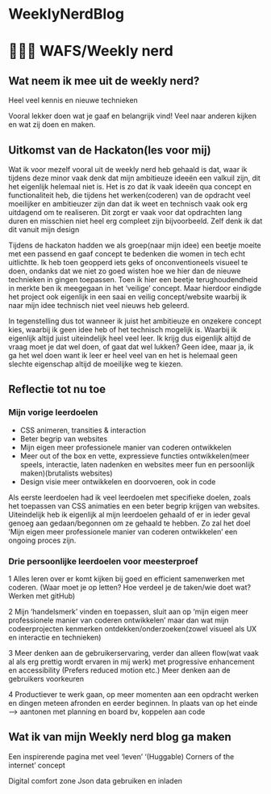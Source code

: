 # WeeklyNerdBlog

# 👩🏼‍💻 WAFS/Weekly nerd

## Wat neem ik mee uit de weekly nerd?
Heel veel kennis en nieuwe technieken

Vooral lekker doen wat je gaaf en belangrijk vind!
Veel naar anderen kijken en wat zij doen en maken.

## Uitkomst van de Hackaton(les voor mij)
Wat ik voor mezelf vooral uit de weekly nerd heb gehaald is dat, waar ik tijdens deze minor vaak denk dat mijn ambitieuze ideeën een valkuil zijn, dit het eigenlijk helemaal niet is. 
Het is zo dat ik vaak ideeën qua concept en functionaliteit heb, die tijdens het werken(coderen) van de opdracht veel moeilijker en ambitieuzer zijn dan dat ik weet en technisch vaak ook erg uitdagend om te realiseren. Dit zorgt er vaak voor dat opdrachten lang duren en misschien niet heel erg compleet zijn bijvoorbeeld. Zelf denk ik dat dit vanuit mijn design 

Tijdens de hackaton hadden we als groep(naar mijn idee) een beetje moeite met een passend en gaaf concept te bedenken die women in tech echt uitlichtte. Ik heb toen geopperd iets geks of onconventioneels visueel te doen, ondanks dat we niet zo goed wisten hoe we hier dan de nieuwe technieken in gingen toepassen. Toen ik hier een beetje terughoudendheid in merkte ben ik meegegaan in het ‘veilige’ concept. Maar hierdoor eindigde het project ook eigenlijk in een saai en veilig concept/website waarbij ik naar mijn idee technisch niet veel nieuws heb geleerd.

In tegenstelling dus tot wanneer ik juist het ambitieuze en onzekere concept kies, waarbij ik geen idee heb of het technisch mogelijk is. Waarbij ik eigenlijk altijd juist uiteindelijk heel veel leer.
Ik krijg dus eigenlijk altijd de vraag moet je dat wel doen, of gaat dat wel lukken? Geen idee, maar ja, ik ga het wel doen want ik leer er heel veel van en het is helemaal geen slechte eigenschap altijd de moeilijke weg te kiezen.

## Reflectie tot nu toe

### Mijn vorige leerdoelen
* CSS animeren, transities & interaction
* Beter begrip van websites
* Mijn eigen meer professionele manier van coderen ontwikkelen
* Meer out of the box en vette, expressieve functies ontwikkelen(meer speels, interactie, laten nadenken en websites meer fun en persoonlijk maken)(brutalists websites)
* Design visie meer ontwikkelen en doorvoeren, ook in code

Als eerste leerdoelen had ik veel leerdoelen met specifieke doelen, zoals het toepassen van CSS animaties en een beter begrip krijgen van websites. Uiteindelijk heb ik eigenlijk al mijn leerdoelen gehaald of er in ieder geval genoeg aan gedaan/begonnen om ze gehaald te hebben. Zo zal het doel ‘Mijn eigen meer professionele manier van coderen ontwikkelen’ een ongoing proces zijn.

### Drie persoonlijke leerdoelen voor meesterproef

1 Alles leren over er komt kijken bij goed en efficient samenwerken met coderen. (Waar moet je op letten? Hoe verdeel je de taken/wie doet wat? Werken met gitHub)

2 Mijn ‘handelsmerk’ vinden en toepassen, sluit aan op ‘mijn eigen meer professionele manier van coderen ontwikkelen’ maar dan wat mijn codeerprojecten kenmerken ontdekken/onderzoeken(zowel visueel als UX en interactie en technieken)

3 Meer denken aan de gebruikerservaring, verder dan alleen flow(wat vaak al als erg prettig wordt ervaren in mij werk) met progressive enhancement en accessibility
(Prefers reduced motion etc.) Meer denken aan de gebruikers voorkeuren

4 Productiever te werk gaan, op meer momenten aan een opdracht werken en dingen meteen afronden en eerder beginnen. In plaats van op het einde —> aantonen met planning en board bv, koppelen aan code

## Wat ik van mijn Weekly nerd blog ga maken
Een inspirerende pagina met veel ‘leven’
‘(Huggable) Corners of the internet’ concept

Digital comfort zone
Json data gebruiken en inladen
